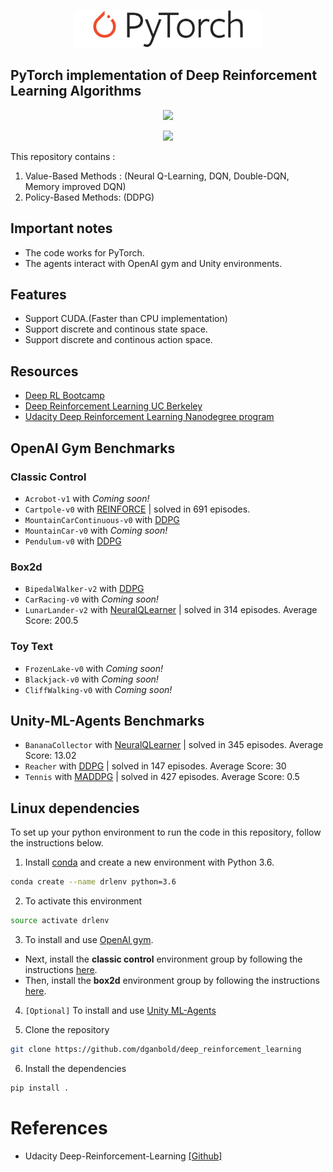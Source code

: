 <p align="center">
    <img src="assets/Pytorch_logo.png" height="60px">
</p>

## PyTorch implementation of Deep Reinforcement Learning Algorithms

<p align="center">
    <img src="assets/LunarLander_multi_test.gif" height="250px">
</p>
<p align="center">
    <img src="assets/BipedalWalker_multi_test.gif" height="250px">
</p>

This repository contains :
  1. Value-Based Methods : (Neural Q-Learning, DQN, Double-DQN, Memory improved DQN)
  2. Policy-Based Methods: (DDPG)

## Important notes
- The code works for PyTorch.
- The agents interact with OpenAI gym and Unity environments.

## Features
* Support CUDA.(Faster than CPU implementation)
* Support discrete and continous state space.    
* Support discrete and continous action space.

## Resources
* [Deep RL Bootcamp](https://sites.google.com/view/deep-rl-bootcamp/lectures)
* [Deep Reinforcement Learning UC Berkeley](http://rail.eecs.berkeley.edu/deeprlcourse/)
* [Udacity Deep Reinforcement Learning Nanodegree program](https://www.udacity.com/)  

## OpenAI Gym Benchmarks

### Classic Control
- `Acrobot-v1` with _Coming soon!_
- `Cartpole-v0` with [REINFORCE](https://github.com/dganbold/deep_reinforcement_learning/tree/master/REINFORCE/CartPole) | solved in 691 episodes.
- `MountainCarContinuous-v0` with [DDPG](https://github.com/dganbold/deep_reinforcement_learning/tree/master/DDPG)
- `MountainCar-v0` with _Coming soon!_
- `Pendulum-v0` with [DDPG](https://github.com/dganbold/deep_reinforcement_learning/tree/master/DDPG)

### Box2d
- `BipedalWalker-v2` with [DDPG](https://github.com/dganbold/deep_reinforcement_learning/tree/master/DDPG/BipedalWalker)
- `CarRacing-v0` with _Coming soon!_
- `LunarLander-v2` with [NeuralQLearner](https://github.com/dganbold/deep_reinforcement_learning/tree/master/NeuralQLearning) | solved in 314 episodes. Average Score: 200.5
### Toy Text
- `FrozenLake-v0` with _Coming soon!_
- `Blackjack-v0` with _Coming soon!_
- `CliffWalking-v0` with _Coming soon!_

## Unity-ML-Agents Benchmarks
- `BananaCollector` with [NeuralQLearner](https://github.com/dganbold/deep_reinforcement_learning/tree/master/NeuralQLearning) | solved in 345 episodes. Average Score: 13.02
- `Reacher` with [DDPG](https://github.com/dganbold/deep_reinforcement_learning/tree/master/DDPG/Reacher) | solved in 147 episodes. Average Score: 30
- `Tennis` with [MADDPG](https://github.com/dganbold/deep_reinforcement_learning/tree/master/MADDPG/Tennis) | solved in 427 episodes. Average Score: 0.5

## Linux dependencies
To set up your python environment to run the code in this repository, follow the instructions below.

1. Install [conda](https://conda.io/docs/user-guide/install/linux.html) and create a new environment with Python 3.6.
```bash
conda create --name drlenv python=3.6
```

2. To activate this environment
```bash
source activate drlenv
```

3. To install and use [OpenAI gym](https://github.com/openai/gym).
  - Next, install the **classic control** environment group by following the instructions [here](https://github.com/openai/gym#classic-control).
  - Then, install the **box2d** environment group by following the instructions [here](https://github.com/openai/gym#box2d).

4. `[Optional]` To install and use [Unity ML-Agents](https://github.com/Unity-Technologies/ml-agents/blob/master/docs/Installation.md)

5. Clone the repository
```bash
git clone https://github.com/dganbold/deep_reinforcement_learning
```

6. Install the dependencies
```bash
pip install .
```

# References
* Udacity Deep-Reinforcement-Learning [[Github]](https://github.com/udacity/deep-reinforcement-learning)
